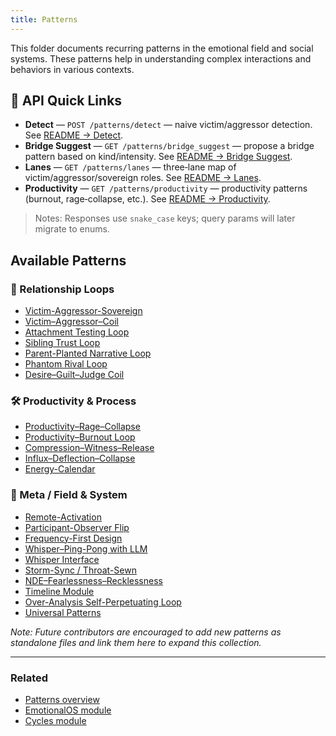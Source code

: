 ```yaml
---
title: Patterns
---
```


This folder documents recurring patterns in the emotional field and social systems. These patterns help in understanding complex interactions and behaviors in various contexts.

## 🔌 API Quick Links

- **Detect** — `POST /patterns/detect` — naive victim/aggressor detection. See [README → Detect](./README.md#detect).
- **Bridge Suggest** — `GET /patterns/bridge_suggest` — propose a bridge pattern based on kind/intensity. See [README → Bridge Suggest](./README.md#bridge-suggest).
- **Lanes** — `GET /patterns/lanes` — three‑lane map of victim/aggressor/sovereign roles. See [README → Lanes](./README.md#lanes).
- **Productivity** — `GET /patterns/productivity` — productivity patterns (burnout, rage‑collapse, etc.). See [README → Productivity](./README.md#productivity).

> Notes: Responses use `snake_case` keys; query params will later migrate to enums.

## Available Patterns

### 🤝 Relationship Loops

- [Victim-Aggressor-Sovereign](victim-aggressor-sovereign.md)
- [Victim–Aggressor–Coil](victim-aggressor-coil.md)
- [Attachment Testing Loop](attachment-testing-loop.md)
- [Sibling Trust Loop](sibling-trust-loop.md)
- [Parent-Planted Narrative Loop](parent-planted-narrative-loop.md)
- [Phantom Rival Loop](phantom-rival-loop.md)
- [Desire–Guilt–Judge Coil](desire-guilt-judge.md)

### 🛠 Productivity & Process

- [Productivity–Rage–Collapse](productivity-rage-collapse.md)
- [Productivity–Burnout Loop](productivity-burnout.md)
- [Compression–Witness–Release](compression-witness-release.md)
- [Influx–Deflection–Collapse](influx-deflection-collapse.md)
- [Energy-Calendar](energy-calendar.md)

### 🧭 Meta / Field & System

- [Remote-Activation](remote-activation.md)
- [Participant-Observer Flip](participant-observer.md)
- [Frequency-First Design](frequency-first.md)
- [Whisper–Ping-Pong with LLM](whisper-pingpong.md)
- [Whisper Interface](whisper-interface.md)
- [Storm-Sync / Throat-Sewn](storm-sync-throat-sewn.md)
- [NDE–Fearlessness–Recklessness](nde-fearlessness-recklessness.md)
- [Timeline Module](timeline-module.md)
- [Over-Analysis Self-Perpetuating Loop](over-analysis-loop.md)
- [Universal Patterns](universal-patterns.md)

_Note: Future contributors are encouraged to add new patterns as standalone files and link them here to expand this collection._

---

### Related

- [Patterns overview](./README.md)
- [EmotionalOS module](../modules/emotional.md)
- [Cycles module](../modules/cycles.md)
